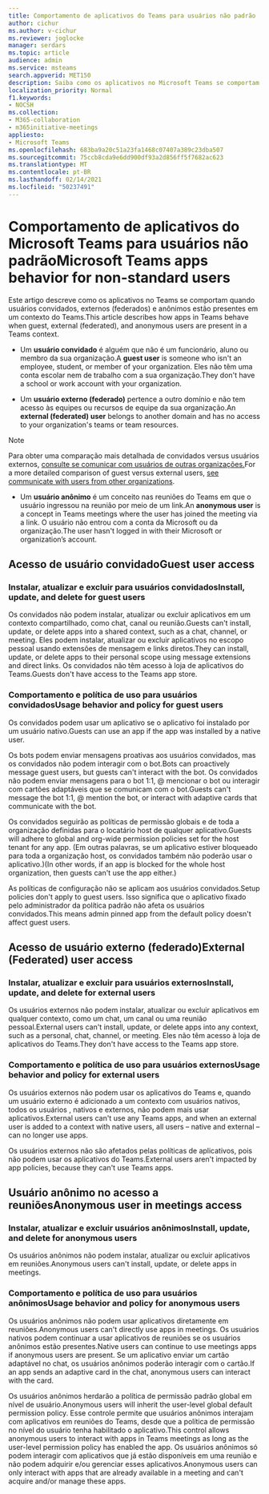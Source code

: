 ```yaml
---
title: Comportamento de aplicativos do Teams para usuários não padrão
author: cichur
ms.author: v-cichur
ms.reviewer: joglocke
manager: serdars
ms.topic: article
audience: admin
ms.service: msteams
search.appverid: MET150
description: Saiba como os aplicativos no Microsoft Teams se comportam para usuários não padrão.
localization_priority: Normal
f1.keywords:
- NOCSH
ms.collection:
- M365-collaboration
- m365initiative-meetings
appliesto:
- Microsoft Teams
ms.openlocfilehash: 683ba9a20c51a23fa1468c07407a389c23dba507
ms.sourcegitcommit: 75ccb8cda9e6dd900df93a2d856ff5f7682ac623
ms.translationtype: MT
ms.contentlocale: pt-BR
ms.lasthandoff: 02/14/2021
ms.locfileid: "50237491"
---
```

# <a name="microsoft-teams-apps-behavior-for-non-standard-users"></a><span data-ttu-id="592e2-103">Comportamento de aplicativos do Microsoft Teams para usuários não padrão</span><span class="sxs-lookup"><span data-stu-id="592e2-103">Microsoft Teams apps behavior for non-standard users</span></span>

<span data-ttu-id="592e2-104">Este artigo descreve como os aplicativos no Teams se comportam quando usuários convidados, externos (federados) e anônimos estão presentes em um contexto do Teams.</span><span class="sxs-lookup"><span data-stu-id="592e2-104">This article describes how apps in Teams behave when guest, external (federated), and anonymous users are present in a Teams context.</span></span>

- <span data-ttu-id="592e2-105">Um **usuário convidado** é alguém que não é um funcionário, aluno ou membro da sua organização.</span><span class="sxs-lookup"><span data-stu-id="592e2-105">A **guest user** is someone who isn't an employee, student, or member of your organization.</span></span> <span data-ttu-id="592e2-106">Eles não têm uma conta escolar nem de trabalho com a sua organização.</span><span class="sxs-lookup"><span data-stu-id="592e2-106">They don't have a school or work account with your organization.</span></span>

- <span data-ttu-id="592e2-107">Um **usuário externo (federado)** pertence a outro domínio e não tem acesso às equipes ou recursos de equipe da sua organização.</span><span class="sxs-lookup"><span data-stu-id="592e2-107">An **external (federated) user** belongs to another domain and has no access to your organization's teams or team resources.</span></span>

>[!Note]
> <span data-ttu-id="592e2-108">Para obter uma comparação mais detalhada de convidados versus usuários externos, [consulte se comunicar com usuários de outras organizações.](https://docs.microsoft.com/microsoftteams/communicate-with-users-from-other-organizations)</span><span class="sxs-lookup"><span data-stu-id="592e2-108">For a more detailed comparison of guest versus external users, [see communicate with users from other organizations](https://docs.microsoft.com/microsoftteams/communicate-with-users-from-other-organizations).</span></span>

- <span data-ttu-id="592e2-109">Um **usuário anônimo** é um conceito nas reuniões do Teams em que o usuário ingressou na reunião por meio de um link.</span><span class="sxs-lookup"><span data-stu-id="592e2-109">An **anonymous user** is a concept in Teams meetings where the user has joined the meeting via a link.</span></span> <span data-ttu-id="592e2-110">O usuário não entrou com a conta da Microsoft ou da organização.</span><span class="sxs-lookup"><span data-stu-id="592e2-110">The user hasn't logged in with their Microsoft or organization’s account.</span></span>

## <a name="guest-user-access"></a><span data-ttu-id="592e2-111">Acesso de usuário convidado</span><span class="sxs-lookup"><span data-stu-id="592e2-111">Guest user access</span></span>

### <a name="install-update-and-delete-for-guest-users"></a><span data-ttu-id="592e2-112">Instalar, atualizar e excluir para usuários convidados</span><span class="sxs-lookup"><span data-stu-id="592e2-112">Install, update, and delete for guest users</span></span>

<span data-ttu-id="592e2-113">Os convidados não podem instalar, atualizar ou excluir aplicativos em um contexto compartilhado, como chat, canal ou reunião.</span><span class="sxs-lookup"><span data-stu-id="592e2-113">Guests can't install, update, or delete apps into a shared context, such as a chat, channel, or meeting.</span></span> <span data-ttu-id="592e2-114">Eles podem instalar, atualizar ou excluir aplicativos no escopo pessoal usando extensões de mensagem e links diretos.</span><span class="sxs-lookup"><span data-stu-id="592e2-114">They can install, update, or delete apps to their personal scope using message extensions and direct links.</span></span> <span data-ttu-id="592e2-115">Os convidados não têm acesso à loja de aplicativos do Teams.</span><span class="sxs-lookup"><span data-stu-id="592e2-115">Guests don't have access to the Teams app store.</span></span>

### <a name="usage-behavior-and-policy-for-guest-users"></a><span data-ttu-id="592e2-116">Comportamento e política de uso para usuários convidados</span><span class="sxs-lookup"><span data-stu-id="592e2-116">Usage behavior and policy for guest users</span></span>

<span data-ttu-id="592e2-117">Os convidados podem usar um aplicativo se o aplicativo foi instalado por um usuário nativo.</span><span class="sxs-lookup"><span data-stu-id="592e2-117">Guests can use an app if the app was installed by a native user.</span></span>

<span data-ttu-id="592e2-118">Os bots podem enviar mensagens proativas aos usuários convidados, mas os convidados não podem interagir com o bot.</span><span class="sxs-lookup"><span data-stu-id="592e2-118">Bots can proactively message guest users, but guests can't interact with the bot.</span></span> <span data-ttu-id="592e2-119">Os convidados não podem enviar mensagens para o bot 1:1, @ mencionar o bot ou interagir com cartões adaptáveis que se comunicam com o bot.</span><span class="sxs-lookup"><span data-stu-id="592e2-119">Guests can't message the bot 1:1, @ mention the bot, or interact with adaptive cards that communicate with the bot.</span></span>

<span data-ttu-id="592e2-120">Os convidados seguirão as políticas de permissão globais e de toda a organização definidas para o locatário host de qualquer aplicativo.</span><span class="sxs-lookup"><span data-stu-id="592e2-120">Guests will adhere to global and org-wide permission policies set for the host tenant for any app.</span></span> <span data-ttu-id="592e2-121">(Em outras palavras, se um aplicativo estiver bloqueado para toda a organização host, os convidados também não poderão usar o aplicativo.)</span><span class="sxs-lookup"><span data-stu-id="592e2-121">(In other words, if an app is blocked for the whole host organization, then guests can't use the app either.)</span></span>

<span data-ttu-id="592e2-122">As políticas de configuração não se aplicam aos usuários convidados.</span><span class="sxs-lookup"><span data-stu-id="592e2-122">Setup policies don't apply to guest users.</span></span> <span data-ttu-id="592e2-123">Isso significa que o aplicativo fixado pelo administrador da política padrão não afeta os usuários convidados.</span><span class="sxs-lookup"><span data-stu-id="592e2-123">This means admin pinned app from the default policy doesn't affect guest users.</span></span>

## <a name="external-federated-user-access"></a><span data-ttu-id="592e2-124">Acesso de usuário externo (federado)</span><span class="sxs-lookup"><span data-stu-id="592e2-124">External (Federated) user access</span></span>

### <a name="install-update-and-delete-for-external-users"></a><span data-ttu-id="592e2-125">Instalar, atualizar e excluir para usuários externos</span><span class="sxs-lookup"><span data-stu-id="592e2-125">Install, update, and delete for external users</span></span>

<span data-ttu-id="592e2-126">Os usuários externos não podem instalar, atualizar ou excluir aplicativos em qualquer contexto, como um chat, um canal ou uma reunião pessoal.</span><span class="sxs-lookup"><span data-stu-id="592e2-126">External users can't install, update, or delete apps into any context, such as a personal, chat, channel, or meeting.</span></span> <span data-ttu-id="592e2-127">Eles não têm acesso à loja de aplicativos do Teams.</span><span class="sxs-lookup"><span data-stu-id="592e2-127">They don't have access to the Teams app store.</span></span>

### <a name="usage-behavior-and-policy-for-external-users"></a><span data-ttu-id="592e2-128">Comportamento e política de uso para usuários externos</span><span class="sxs-lookup"><span data-stu-id="592e2-128">Usage behavior and policy for external users</span></span>

<span data-ttu-id="592e2-129">Os usuários externos não podem usar os aplicativos do Teams e, quando um usuário externo é adicionado a um contexto com usuários nativos, todos os usuários , nativos e externos, não podem mais usar aplicativos.</span><span class="sxs-lookup"><span data-stu-id="592e2-129">External users can't use any Teams apps, and when an external user is added to a context with native users, all users – native and external – can no longer use apps.</span></span>

<span data-ttu-id="592e2-130">Os usuários externos não são afetados pelas políticas de aplicativos, pois não podem usar os aplicativos do Teams.</span><span class="sxs-lookup"><span data-stu-id="592e2-130">External users aren't impacted by app policies, because they can't use Teams apps.</span></span>

## <a name="anonymous-user-in-meetings-access"></a><span data-ttu-id="592e2-131">Usuário anônimo no acesso a reuniões</span><span class="sxs-lookup"><span data-stu-id="592e2-131">Anonymous user in meetings access</span></span>

### <a name="install-update-and-delete-for-anonymous-users"></a><span data-ttu-id="592e2-132">Instalar, atualizar e excluir usuários anônimos</span><span class="sxs-lookup"><span data-stu-id="592e2-132">Install, update, and delete for anonymous users</span></span>

<span data-ttu-id="592e2-133">Os usuários anônimos não podem instalar, atualizar ou excluir aplicativos em reuniões.</span><span class="sxs-lookup"><span data-stu-id="592e2-133">Anonymous users can't install, update, or delete apps in meetings.</span></span>

### <a name="usage-behavior-and-policy-for-anonymous-users"></a><span data-ttu-id="592e2-134">Comportamento e política de uso para usuários anônimos</span><span class="sxs-lookup"><span data-stu-id="592e2-134">Usage behavior and policy for anonymous users</span></span>

<span data-ttu-id="592e2-135">Os usuários anônimos não podem usar aplicativos diretamente em reuniões.</span><span class="sxs-lookup"><span data-stu-id="592e2-135">Anonymous users can't directly use apps in meetings.</span></span> <span data-ttu-id="592e2-136">Os usuários nativos podem continuar a usar aplicativos de reuniões se os usuários anônimos estão presentes.</span><span class="sxs-lookup"><span data-stu-id="592e2-136">Native users can continue to use meetings apps if anonymous users are present.</span></span> <span data-ttu-id="592e2-137">Se um aplicativo enviar um cartão adaptável no chat, os usuários anônimos poderão interagir com o cartão.</span><span class="sxs-lookup"><span data-stu-id="592e2-137">If an app sends an adaptive card in the chat, anonymous users can interact with the card.</span></span>

<span data-ttu-id="592e2-138">Os usuários anônimos herdarão a política de permissão padrão global em nível de usuário.</span><span class="sxs-lookup"><span data-stu-id="592e2-138">Anonymous users will inherit the user-level global default permission policy.</span></span> <span data-ttu-id="592e2-139">Esse controle permite que usuários anônimos interajam com aplicativos em reuniões do Teams, desde que a política de permissão no nível do usuário tenha habilitado o aplicativo.</span><span class="sxs-lookup"><span data-stu-id="592e2-139">This control allows anonymous users to interact with apps in Teams meetings as long as the user-level permission policy has enabled the app.</span></span> <span data-ttu-id="592e2-140">Os usuários anônimos só podem interagir com aplicativos que já estão disponíveis em uma reunião e não podem adquirir e/ou gerenciar esses aplicativos.</span><span class="sxs-lookup"><span data-stu-id="592e2-140">Anonymous users can only interact with apps that are already available in a meeting and can't acquire and/or manage these apps.</span></span>
